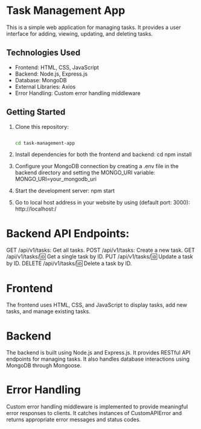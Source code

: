 # Task Management App

This is a simple web application for managing tasks. It provides a user interface for adding, viewing, updating, and deleting tasks.

## Technologies Used

- Frontend: HTML, CSS, JavaScript
- Backend: Node.js, Express.js
- Database: MongoDB
- External Libraries: Axios
- Error Handling: Custom error handling middleware

## Getting Started

1. Clone this repository:

   ```bash

   cd task-management-app
2. Install dependencies for both the frontend and backend:
  cd <Task Manager Website location>
  npm install

3. Configure your MongoDB connection by creating a .env file in the backend directory and setting the MONGO_URI variable:
  MONGO_URI=your_mongodb_uri

4. Start the development server:
  npm start

5. Go to local host address in your website by using (default port: 3000):
  http://localhost:<PORT>/


# Backend API Endpoints:
GET /api/v1/tasks: Get all tasks.
POST /api/v1/tasks: Create a new task.
GET /api/v1/tasks/:id: Get a single task by ID.
PUT /api/v1/tasks/:id: Update a task by ID.
DELETE /api/v1/tasks/:id: Delete a task by ID.

# Frontend
The frontend uses HTML, CSS, and JavaScript to display tasks, add new tasks, and manage existing tasks.

# Backend
The backend is built using Node.js and Express.js. It provides RESTful API endpoints for managing tasks. It also handles database interactions using MongoDB through Mongoose.

# Error Handling
Custom error handling middleware is implemented to provide meaningful error responses to clients. It catches instances of CustomAPIError and returns appropriate error messages and status codes.